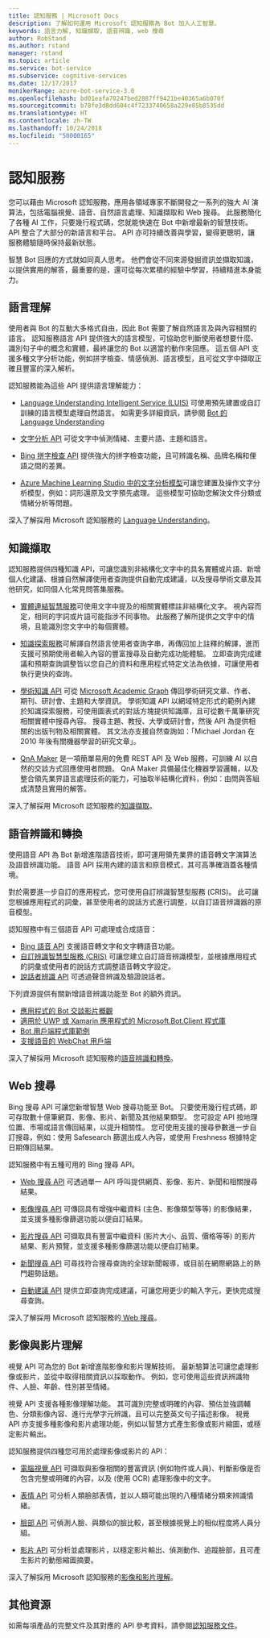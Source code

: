 ```yaml
---
title: 認知服務 | Microsoft Docs
description: 了解如何運用 Microsoft 認知服務為 Bot 加入人工智慧。
keywords: 語言力解, 知識擷取, 語音辨識, web 搜尋
author: RobStand
ms.author: rstand
manager: rstand
ms.topic: article
ms.service: bot-service
ms.subservice: cognitive-services
ms.date: 12/17/2017
monikerRange: azure-bot-service-3.0
ms.openlocfilehash: bd01eafa70247bed2887ff9421be40365a6b070f
ms.sourcegitcommit: b78fe3d8dd604c4f7233740658a229e85b8535dd
ms.translationtype: HT
ms.contentlocale: zh-TW
ms.lasthandoff: 10/24/2018
ms.locfileid: "50000165"
---
```

# <a name="cognitive-services"></a>認知服務

您可以藉由 Microsoft 認知服務，應用各領域專家不斷開發之一系列的強大 AI 演算法，包括電腦視覺、語音、自然語言處理、知識擷取和 Web 搜尋。 此服務簡化了各種 AI 工作，只要幾行程式碼，您就能快速在 Bot 中新增最新的智慧技術。 API 整合了大部分的新語言和平台。 API 亦可持續改善與學習，變得更聰明，讓服務體驗隨時保持最新狀態。 

智慧 Bot 回應的方式就如同真人思考。 他們會從不同來源發掘資訊並擷取知識，以提供實用的解答，最重要的是，還可從每次累積的經驗中學習，持續精進本身能力。 

## <a name="language-understanding"></a>語言理解

使用者與 Bot 的互動大多格式自由，因此 Bot 需要了解自然語言及與內容相關的語言。 認知服務語言 API 提供強大的語言模型，可協助您判斷使用者想要什麼、識別句子中的概念和實體，最終讓您的 Bot 以適當的動作來回應。 這五個 API 支援多種文字分析功能，例如拼字檢查、情感偵測、語言模型，且可從文字中擷取正確且豐富的深入解析。 

認知服務能為這些 API 提供語言理解能力：

- <a href="https://www.microsoft.com/cognitive-services/en-us/language-understanding-intelligent-service-luis" target="_blank">Language Understanding Intelligent Service (LUIS)</a> 可使用預先建置或自訂訓練的語言模型處理自然語言。 如需更多詳細資訊，請參閱 [Bot 的 Language Understanding](v4sdk/bot-builder-concept-luis.md)

- <a href="https://www.microsoft.com/cognitive-services/en-us/text-analytics-api" target="_blank">文字分析 API</a> 可從文字中偵測情緒、主要片語、主題和語言。

- <a href="https://www.microsoft.com/cognitive-services/en-us/bing-spell-check-api" target="_blank">Bing 拼字檢查 API</a> 提供強大的拼字檢查功能，且可辨識名稱、品牌名稱和俚語之間的差異。

- <a href="https://docs.microsoft.com/en-us/azure/machine-learning/studio/text-analytics-module-tutorial" target ="_blank">Azure Machine Learning Studio 中的文字分析模型</a>可讓您建置及操作文字分析模型，例如：詞形還原及文字預先處理。 這些模型可協助您解決文件分類或情緒分析等問題。

深入了解採用 Microsoft 認知服務的 [Language Understanding][language]。

## <a name="knowledge-extraction"></a>知識擷取

認知服務提供四種知識 API，可讓您識別非結構化文字中的具名實體或片語、新增個人化建議、根據自然解譯使用者查詢提供自動完成建議，以及搜尋學術文章及其他研究，如同個人化常見問答集服務。

- <a href="https://www.microsoft.com/cognitive-services/en-us/entity-linking-intelligence-service" target="_blank">實體連結智慧服務</a>可使用文字中提及的相關實體標註非結構化文字。 視內容而定，相同的字詞或片語可能指涉不同事物。 此服務了解所提供之文字中的情境，且能識別您文字中的每個實體。    

- <a href="https://www.microsoft.com/cognitive-services/en-us/knowledge-exploration-service" target="_blank">知識探索服務</a>可解譯自然語言使用者查詢字串，再傳回加上註釋的解譯，進而支援可預期使用者輸入內容的豐富搜尋及自動完成功能體驗。 立即查詢完成建議和預期查詢調整皆以您自己的資料和應用程式特定文法為依據，可讓使用者執行更快的查詢。    

- <a href="https://www.microsoft.com/cognitive-services/en-us/academic-knowledge-api" target="_blank">學術知識 API</a> 可從 <a href="https://www.microsoft.com/en-us/research/project/microsoft-academic-graph/" target="_blank">Microsoft Academic Graph</a> 傳回學術研究文章、作者、期刊、研討會、主題和大學資訊。 學術知識 API 以網域特定形式的範例內建於知識探索服務，可使用圖表式的對話方塊提供知識庫，且可從數千萬筆研究相關實體中搜尋內容。 搜尋主題、教授、大學或研討會，然後 API 為提供相關的出版刊物及相關實體。 其文法亦支援自然查詢如：「Michael Jordan 在 2010 年後有關機器學習的研究文章」。

- <a href="https://qnamaker.ai" target="_blank">QnA Maker</a> 是一項簡單易用的免費 REST API 及 Web 服務，可訓練 AI 以自然的交談方式回應使用者問題。 QnA Maker 具備最佳化機器學習邏輯，以及整合領先業界語言處理技術的能力，可抽取半結構化資料，例如：由問與答組成清楚且實用的解答。

深入了解採用 Microsoft 認知服務的[知識擷取][knowledge]。

## <a name="speech-recognition-and-conversion"></a>語音辨識和轉換

使用語音 API 為 Bot 新增進階語音技術，即可運用領先業界的語音轉文字演算法及語音辨識功能。 語音 API 採用內建的語言和原音模式，其可高準確涵蓋各種情境。 

對於需要進一步自訂的應用程式，您可使用自訂辨識智慧型服務 (CRIS)。 此可讓您根據應用程式的詞彙，甚至使用者的說話方式進行調整，以自訂語音辨識器的原音模型。

認知服務中有三個語音 API 可處理或合成語音：

- <a href="https://www.microsoft.com/cognitive-services/en-us/speech-api" target="_blank">Bing 語音 API</a> 支援語音轉文字和文字轉語音功能。
- <a href="https://www.microsoft.com/cognitive-services/en-us/custom-recognition-intelligent-service-cris" target="_blank">自訂辨識智慧型服務 (CRIS)</a> 可讓您建立自訂語音辨識模型，並根據應用程式的詞彙或使用者的說話方式調整語音轉文字設定。
- <a href="https://www.microsoft.com/cognitive-services/en-us/speaker-recognition-api" target="_blank">說話者辨識 API</a> 可透過聲音辨識及驗證說話者。

下列資源提供有關新增語音辨識功能至 Bot 的額外資訊。

* [應用程式的 Bot 交談影片概觀](https://channel9.msdn.com/events/Build/2017/P4114)
* [適用於 UWP 或 Xamarin 應用程式的 Microsoft.Bot.Client 程式庫](https://aka.ms/BotClient)
* [Bot 用戶端程式庫範例](https://aka.ms/BotClientSample)
* [支援語音的 WebChat 用戶端](https://aka.ms/BFWebChat)

深入了解採用 Microsoft 認知服務的[語音辨識和轉換][speech]。

## <a name="web-search"></a>Web 搜尋

Bing 搜尋 API 可讓您新增智慧 Web 搜尋功能至 Bot。 只要使用幾行程式碼，即可存取數十億筆網頁、影像、影片、新聞及其他結果類型。 您可設定 API 按地理位置、市場或語言傳回結果，以提升相關性。 您可使用支援的搜尋參數進一步自訂搜尋，例如：使用 Safesearch 篩選出成人內容，或使用 Freshness 根據特定日期傳回結果。

認知服務中有五種可用的 Bing 搜尋 API。

- <a href="https://www.microsoft.com/cognitive-services/en-us/bing-web-search-api" target="_blank">Web 搜尋 API</a> 可透過單一 API 呼叫提供網頁、影像、影片、新聞和相關搜尋結果。

- <a href="https://www.microsoft.com/cognitive-services/en-us/bing-image-search-api" target="_blank">影像搜尋 API</a> 可傳回具有增強中繼資料 (主色、影像類型等等) 的影像結果，並支援多種影像篩選功能以便自訂結果。

- <a href="https://www.microsoft.com/cognitive-services/en-us/bing-video-search-api" target="_blank">影片搜尋 API</a> 可擷取具有豐富中繼資料 (影片大小、品質、價格等等) 的影片結果、影片預覽，並支援多種影像篩選功能以便自訂結果。

- <a href="https://www.microsoft.com/cognitive-services/en-us/bing-news-search-api" target="_blank">新聞搜尋 API</a> 可尋找符合搜尋查詢的全球新聞報導，或目前在網際網路上的熱門趨勢話題。

- <a href="https://www.microsoft.com/cognitive-services/en-us/bing-autosuggest-api" target="_blank">自動建議 API</a> 提供立即查詢完成建議，可讓您用更少的輸入字元，更快完成搜尋查詢。 

深入了解採用 Microsoft 認知服務的[ Web 搜尋][search]。

## <a name="image-and-video-understanding"></a>影像與影片理解

視覺 API 可為您的 Bot 新增進階影像和影片理解技術。 最新驗算法可讓您處理影像或影片，並從中取得相關資訊以採取動作。 例如，您可使用這些資訊辨識物件、人臉、年齡、性別甚至情緒。 

視覺 API 支援各種影像理解功能。 其可識別完整或明確的內容、預估並強調輔色、分類影像內容、進行光學字元辨識，且可以完整英文句子描述影像。 視覺 API 亦支援多種影像和影片處理功能，例如以智慧方式產生影像或影片縮圖，或穩定影片輸出。

認知服務提供四種您可用於處理影像或影片的 API：

- <a href="https://www.microsoft.com/cognitive-services/en-us/computer-vision-api" target="_blank">電腦視覺 API</a> 可擷取與影像相關的豐富資訊 (例如物件或人員)、判斷影像是否包含完整或明確的內容，以及 (使用 OCR) 處理影像中的文字。

- <a href="https://www.microsoft.com/cognitive-services/en-us/emotion-api" target="_blank">表情 API</a> 可分析人類臉部表情，並以人類可能出現的八種情緒分類來辨識情緒。

- <a href="https://www.microsoft.com/cognitive-services/en-us/face-api" target="_blank">臉部 API</a> 可偵測人臉、與類似的臉比較，甚至根據視覺上的相似程度將人員分組。

- <a href="https://www.microsoft.com/cognitive-services/en-us/video-api" target="_blank">影片 API</a> 可分析並處理影片，以穩定影片輸出、偵測動作、追蹤臉部，且可產生影片的動態縮圖摘要。

深入了解採用 Microsoft 認知服務的[影像和影片理解][vision]。

## <a name="additional-resources"></a>其他資源

如需每項產品的完整文件及其對應的 API 參考資料，請參閱<a href="https://docs.microsoft.com/azure/cognitive-services" target="_blank">認知服務文件</a>。

[language]: https://docs.microsoft.com/en-us/azure/cognitive-services/luis/home
[search]: https://docs.microsoft.com/en-us/azure/cognitive-services/bing-web-search/search-the-web
[vision]: https://docs.microsoft.com/en-us/azure/cognitive-services/computer-vision/home
[knowledge]: https://docs.microsoft.com/en-us/azure/cognitive-services/kes/overview
[speech]: https://docs.microsoft.com/en-us/azure/cognitive-services/speech/home
[location]: https://docs.microsoft.com/en-us/azure/cognitive-services/
